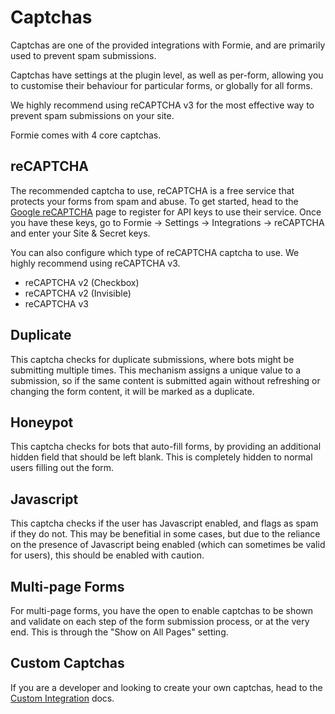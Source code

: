 # Captchas
Captchas are one of the provided integrations with Formie, and are primarily used to prevent spam submissions.

Captchas have settings at the plugin level, as well as per-form, allowing you to customise their behaviour for particular forms, or globally for all forms.

We highly recommend using reCAPTCHA v3 for the most effective way to prevent spam submissions on your site.

Formie comes with 4 core captchas.

## reCAPTCHA
The recommended captcha to use, reCAPTCHA is a free service that protects your forms from spam and abuse. To get started, head to the [Google reCAPTCHA](https://www.google.com/recaptcha) page to register for API keys to use their service. Once you have these keys, go to Formie → Settings → Integrations → reCAPTCHA and enter your Site & Secret keys.

You can also configure which type of reCAPTCHA captcha to use. We highly recommend using reCAPTCHA v3.

- reCAPTCHA v2 (Checkbox)
- reCAPTCHA v2 (Invisible)
- reCAPTCHA v3

## Duplicate
This captcha checks for duplicate submissions, where bots might be submitting multiple times. This mechanism assigns a unique value to a submission, so if the same content is submitted again without refreshing or changing the form content, it will be marked as a duplicate. 

## Honeypot
This captcha checks for bots that auto-fill forms, by providing an additional hidden field that should be left blank. This is completely hidden to normal users filling out the form.

## Javascript
This captcha checks if the user has Javascript enabled, and flags as spam if they do not. This may be benefitial in some cases, but due to the reliance on the presence of Javascript being enabled (which can sometimes be valid for users), this should be enabled with caution.

## Multi-page Forms
For multi-page forms, you have the open to enable captchas to be shown and validate on each step of the form submission process, or at the very end. This is through the "Show on All Pages" setting.

## Custom Captchas
If you are a developer and looking to create your own captchas, head to the [Custom Integration](docs:developers/custom-integration) docs.
